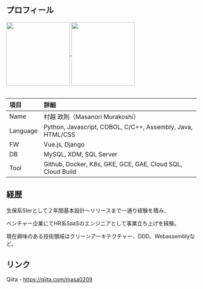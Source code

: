 ## プロフィール

<a href="https://github.com/anuraghazra/github-readme-stats">
  <img height="168" align="center" src="https://github-readme-stats.vercel.app/api?username=masanori0209&show_icons=true&count_private=true&theme=prussian" />
</a>
<a href="https://github.com/anuraghazra/github-readme-stats">
  <img height="168" align="center" src="https://github-readme-stats.vercel.app/api/top-langs/?username=masanori0209&layout=compact&count_private=true&theme=prussian" />
</a>
<br/><br/>

|項目|詳細|
|:-----|:-------------------------------|
|Name|村越 政則（Masanori Murakoshi）|
|Language|Python, Javascript, COBOL, C/C++, Assembly, Java, HTML/CSS|
|FW|Vue.js, Django|
|DB|MySQL, XDM, SQL Server|
|Tool|Github, Docker, K8s, GKE, GCE, GAE, Cloud SQL, Cloud Build|

## 経歴

生保系SIerとして２年間基本設計〜リリースまで一通り経験を積み、

ベンチャー企業にてHR系SaaSのエンジニアとして事業立ち上げを経験。

現在興味のある技術領域はクリーンアーキテクチャー、DDD、Webassemblyなど。

## リンク

Qiita - https://qiita.com/masa0209
